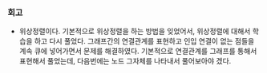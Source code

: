 ### 회고
- 위상정렬이다. 기본적으로 위상정렬을 하는 방법을 잊었어서, 위상정렬에 대해서 학습을 하고 다시 풀었다. 그래프간의 연결관계를 표현하고 인입 연결이 없는 점들을 계속 큐에 넣어가면서 문제를 해결하였다.  기본적으로 연결관계를 그래프를 통해서 표현해서 풀었는데, 다음번에는 노드 그자체를 나타내서 풀어보아야 겠다.